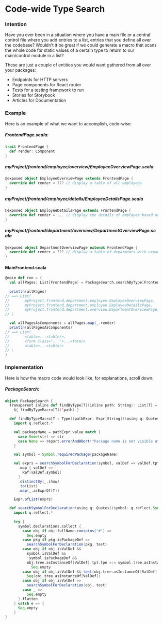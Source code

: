 # Code-wide Type Search
### Intention
Have you ever been in a situation where you have a main file or a central control file where you add entries to a list, entries that you define all over the codebase?   Wouldn't it be great if we could generate a macro that scans the whole code for static values of a certain type to return to our main/control module in a list?  

These are just a couple of entities you would want gathered from all over your packages:
- Endpoints for HTTP servers
- Page components for React router
- Tests for a testing framework to run
- Stories for Storybook
- Articles for Documentation

### Example
Here is an example of what we want to accomplish, code-wise:

##### FrontendPage.scala:
```scala
trait FrontendPage {
  def render: Component
}
```
##### myProject/frontend/employee/overview/EmployeeOverviewPage.scala
```scala
@exposed object EmployeeOverviewPage extends FrontendPage {
  override def render = ??? // display a table of all employees
}
```
##### myProject/frontend/employee/details/EmployeeDetailsPage.scala
```scala
@exposed object EmployeeDetailsPage extends FrontendPage {
  override def render = ... // display the details of employee based on url params
}
```
##### myProject/frontend/department/overview/DepartmentOverviewPage.scala
```scala
@exposed object DepartmentOverviewPage extends FrontendPage {
  override def render = ??? // display a table of deparments with expandable lists of employees, whatever
}
```

#### MainFrontend.scala
```scala
@main def run = {
  val allPages: List[FrontendPage] = PackageSearch.searchByType[FrontendPage]("myProject.frontend")
  
  println(allPages)
// ==> List(
//       myProject.frontend.department.employee.EmployeeOverviewPage,
//       myProject.frontend.department.employee.EmployeeDetailsPage,
//       myProject.frontend.department.overview.DepartmentOverviewPage,
// )

  val allPagesAsComponents = allPages.map(_.render)
  println(allPagesAsComponents)
// ==> List(
//       <table>...<table/>,
//       <form class="...">...<form/>
//       <table>...<table/>
// )
}
```

### Implementation
Here is how the macro code would look like, for explanations, scroll down:
##### PackageSearch:
```scala
object PackageSearch {
  transparent inline def findByType[T](inline path: String): List[T] =
    ${ findByTypeMacro[T]('path) }

  def findByTypeMacro[T : Type](pathExpr: Expr[String])(using q: Quotes): Expr[List[T]] =
    import q.reflect.*

    val packageName = pathExpr.value match {
      case Some(str) => str
      case None => report.errorAndAbort("Package name is not visible at compiletime")
    }

    val symbol = Symbol.requiredPackage(packageName)

    val exprs = searchSymbolForDeclaration(symbol, valDef => valDef.tpt.tpe <:< TypeRepr.of[T])
      .map { valDef =>
        Ref(valDef.symbol)
      }
      .distinctBy(_.show)
      .to(List)
      .map(_.asExprOf[T])

    Expr.ofList(exprs)

  def searchSymbolForDeclaration(using q: Quotes)(symbol: q.reflect.Symbol, test: q.reflect.ValDef => Boolean): Seq[q.reflect.ValDef] =
    import q.reflect.*
    
    try {
      symbol.declarations.collect {
        case obj if obj.fullName.contains("#") =>
          Seq.empty
        case pkg if pkg.isPackageDef =>
          searchSymbolForDeclaration(pkg, test)
        case obj if obj.isValDef &&
          symbol.isValDef &&
          !symbol.isPackageDef &&
          obj.tree.asInstanceOf[ValDef].tpt.tpe =:= symbol.tree.asInstanceOf[ValDef].tpt.tpe =>
            Seq.empty
        case obj if obj.isValDef && test(obj.tree.asInstanceOf[ValDef]) =>
          Seq(obj.tree.asInstanceOf[ValDef])
        case obj if obj.isValDef =>
          searchSymbolForDeclaration(obj, test)
        case _ =>
          Seq.empty
      }.flatten
    } catch e => {
      Seq.empty
    }
}
```
